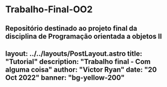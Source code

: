 # Trabalho-Final-OO2
Repositório destinado ao projeto final da disciplina de Programação orientada a objetos II
---
layout: ../../layouts/PostLayout.astro
title: "Tutorial"
description: "Trabalho final - Com alguma coisa"
author: "Victor Ryan"
date: "20 Oct 2022"
banner: "bg-yellow-200"
---